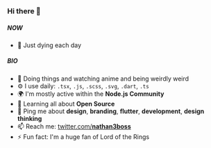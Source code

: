 ### Hi there 👋

##### NOW

- 🍑 Just dying each day

##### BIO



- 🏢 Doing things and watching anime and being weirdly weird
- ⚙️ I use daily: `.tsx`, `.js`, `.scss`, `.svg`, `.dart`, `.ts`
- 🌍 I'm mostly active within the **Node.js Community**
- 🌱 Learning all about **Open Source**
- 💬 Ping me about **design**, **branding**, **flutter**, **development**, **design thinking**
- 📫 Reach me: [twitter.com/__nathan3boss__](https://twitter.com/__nathan3boss__)
- ⚡️ Fun fact: I'm a huge fan of Lord of the Rings
